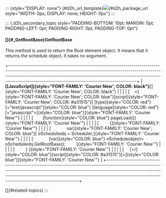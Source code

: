 ::: {style="DISPLAY: none"}
[](ms-xhelp:///?Id=d2h_url_template){#d2h_url_template}![](!package_url!){#d2h_package_url style="WIDTH: 0px; DISPLAY: none; HEIGHT: 0px"}
:::

::: {.d2h_secondary_topic style="PADDING-BOTTOM: 10pt; MARGIN: 0pt; PADDING-LEFT: 0pt; PADDING-RIGHT: 0pt; PADDING-TOP: 0pt"}
#### []{#_GetRootBase}GetRootBase

This method is used to return the Root element object. It means that it returns the schedule object. It takes no argument.

+----------------------------------------------------------------------------------------------------------------------------------------------------------------------------------------------------------------------------------------------------------------------------------------------------------+
| **[\[JavaScript\]]{style="FONT-FAMILY: 'Courier New'; COLOR: black"}**[]{style="FONT-FAMILY: 'Courier New'; COLOR: black"}                                                                                                                                                                               |
|                                                                                                                                                                                                                                                                                                          |
| [    \<]{style="FONT-FAMILY: 'Courier New'; COLOR: blue"}[script]{style="FONT-FAMILY: 'Courier New'; COLOR: #a31515"}[ [type]{style="COLOR: red"}[=\"text/javascript\"]{style="COLOR: blue"} [language]{style="COLOR: red"}[=\"javascript\"\>]{style="COLOR: blue"}]{style="FONT-FAMILY: 'Courier New'"} |
|                                                                                                                                                                                                                                                                                                          |
| [        [function]{style="COLOR: blue"} pageLoad()]{style="FONT-FAMILY: 'Courier New'"}                                                                                                                                                                                                                 |
|                                                                                                                                                                                                                                                                                                          |
| [         {]{style="FONT-FAMILY: 'Courier New'"}                                                                                                                                                                                                                                                         |
|                                                                                                                                                                                                                                                                                                          |
| [             var]{style="FONT-FAMILY: 'Courier New'; COLOR: blue"}[ oScheduleobj = Scheduler;]{style="FONT-FAMILY: 'Courier New'"}                                                                                                                                                                      |
|                                                                                                                                                                                                                                                                                                          |
| [             [var]{style="COLOR: blue"} oScheduleobject= oScheduleobj.GetRootBase();         ]{style="FONT-FAMILY: 'Courier New'"}                                                                                                                                                                      |
|                                                                                                                                                                                                                                                                                                          |
| [         } ]{style="FONT-FAMILY: 'Courier New'"}                                                                                                                                                                                                                                                        |
|                                                                                                                                                                                                                                                                                                          |
| [     [\</]{style="COLOR: blue"}[script]{style="COLOR: #a31515"}[\>]{style="COLOR: blue"}]{style="FONT-FAMILY: 'Courier New'"}                                                                                                                                                                           |
+----------------------------------------------------------------------------------------------------------------------------------------------------------------------------------------------------------------------------------------------------------------------------------------------------------+

[]{#related-topics}
:::
